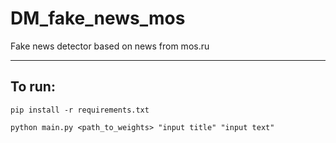 # DM_fake_news_mos
Fake news detector based on news from mos.ru

----

## To run:

```pip install -r requirements.txt```

```python main.py <path_to_weights> "input title" "input text"```
